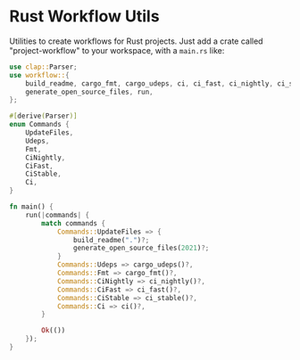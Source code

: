 # Rust Workflow Utils

Utilities to create workflows for Rust projects. Just add a crate called "project-workflow" to your workspace, with a `main.rs` like:

```rust
use clap::Parser;
use workflow::{
    build_readme, cargo_fmt, cargo_udeps, ci, ci_fast, ci_nightly, ci_stable,
    generate_open_source_files, run,
};

#[derive(Parser)]
enum Commands {
    UpdateFiles,
    Udeps,
    Fmt,
    CiNightly,
    CiFast,
    CiStable,
    Ci,
}

fn main() {
    run(|commands| {
        match commands {
            Commands::UpdateFiles => {
                build_readme(".")?;
                generate_open_source_files(2021)?;
            }
            Commands::Udeps => cargo_udeps()?,
            Commands::Fmt => cargo_fmt()?,
            Commands::CiNightly => ci_nightly()?,
            Commands::CiFast => ci_fast()?,
            Commands::CiStable => ci_stable()?,
            Commands::Ci => ci()?,
        }

        Ok(())
    });
}

```
